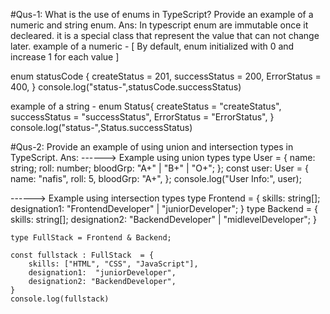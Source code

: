 #Qus-1:  What is the use of enums in TypeScript? Provide an example of a numeric and string enum.
Ans: In typescript enum are immutable once it decleared.  it is a special class that represent the value that can not change later.
example of a numeric - [ By default, enum initialized with 0 and increase 1 for each value ]

enum statusCode  {
    createStatus = 201,
    successStatus = 200,
    ErrorStatus =  400,
}
console.log("status-",statusCode.successStatus)

example of a string - enum Status{
    createStatus = "createStatus",
    successStatus = "successStatus",
    ErrorStatus =  "ErrorStatus",
}
console.log("status-",Status.successStatus)

#Qus-2: Provide an example of using union and intersection types in TypeScript.
Ans: 
------> Example using union types
type User = {
  name: string;
  roll: number;
  bloodGrp: "A+" | "B+" | "O+";
};
const user: User = {
  name: "nafis",
  roll: 5,
  bloodGrp: "A+",
};
console.log("User Info:", user);

------> Example using intersection types
type Frontend = {
        skills: string[];
        designation1: "FrontendDeveloper" | "juniorDeveloper";
    }
    type Backend = {
        skills: string[];
        designation2: "BackendDeveloper" | "midlevelDeveloper";
    }

    type FullStack = Frontend & Backend;

    const fullstack : FullStack  = {
        skills: ["HTML", "CSS", "JavaScript"],
        designation1:  "juniorDeveloper",
        designation2: "BackendDeveloper",
    }
    console.log(fullstack)
